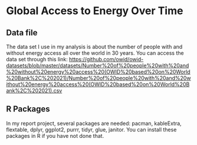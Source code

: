 # Global Access to Energy Over Time

## Data file
The data set I use in my analysis is about the number of people with and without energy access all over the world in 30 years.
You can access the data set through this link: 
https://github.com/owid/owid-datasets/blob/master/datasets/Number%20of%20people%20with%20and%20without%20energy%20access%20(OWID%20based%20on%20World%20Bank%2C%202021)/Number%20of%20people%20with%20and%20without%20energy%20access%20(OWID%20based%20on%20World%20Bank%2C%202021).csv

## R Packages 
In my report project, several packages are needed: pacman, kableExtra, flextable, dplyr, ggplot2, purrr, tidyr, glue, janitor.
You can install these packages in R if you have not done that.











